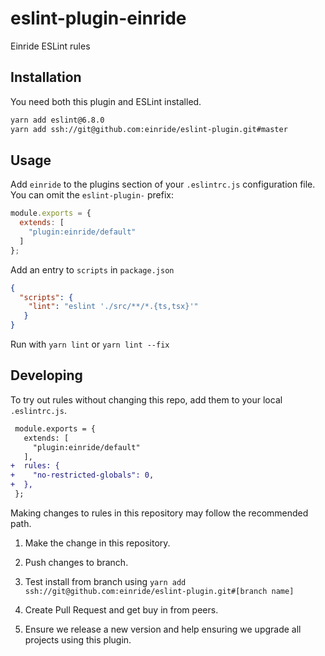 # eslint-plugin-einride

Einride ESLint rules

## Installation

You need both this plugin and ESLint installed.

```bash
yarn add eslint@6.8.0
yarn add ssh://git@github.com:einride/eslint-plugin.git#master
```

## Usage

Add `einride` to the plugins section of your `.eslintrc.js` configuration file. You can omit the `eslint-plugin-` prefix:

```js
module.exports = {
  extends: [
    "plugin:einride/default"
  ]
};
```

Add an entry to `scripts` in `package.json`

```json
{
  "scripts": {
    "lint": "eslint './src/**/*.{ts,tsx}'"
   }
}
```

Run with `yarn lint` or `yarn lint --fix`

## Developing

To try out rules without changing this repo, add them to your local `.eslintrc.js`.

```diff
 module.exports = {
   extends: [
     "plugin:einride/default"
   ],
+  rules: {
+    "no-restricted-globals": 0,
+  },
 };
 ```


Making changes to rules in this repository may follow the recommended path.

1. Make the change in this repository.

1. Push changes to branch.

1. Test install from branch using `yarn add ssh://git@github.com:einride/eslint-plugin.git#[branch name]`

1. Create Pull Request and get buy in from peers.

1. Ensure we release a new version and help ensuring we upgrade all projects using this plugin.


